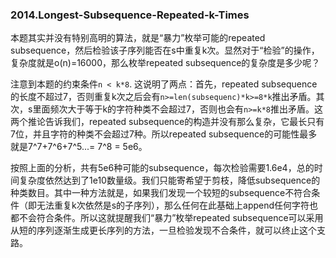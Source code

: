 ### 2014.Longest-Subsequence-Repeated-k-Times

本题其实并没有特别高明的算法，就是“暴力”枚举可能的repeated subsequence，然后检验该子序列能否在s中重复k次。显然对于“检验”的操作，复杂度就是o(n)=16000，那么枚举repeated subsequence的复杂度是多少呢？

注意到本题的约束条件```n < k*8```. 这说明了两点：首先，repeated subsequence的长度不超过7，否则重复k次之后会有```n>=len(subsequenc)*k>=8*k```推出矛盾。其次，s里面频次大于等于k的字符种类不会超过7，否则也会有```n>=k*8```推出矛盾。这两个推论告诉我们，repeated subsequence的构造并没有那么复杂，它最长只有7位，并且字符的种类不会超过7种。所以repeated subsequence的可能性最多就是7^7+7^6+7^5...= 7^8 = 5e6。

按照上面的分析，共有5e6种可能的subsequence，每次检验需要1.6e4，总的时间复杂度依然达到了1e10数量级。我们只能寄希望于剪枝，降低subsequence的种类数目。其中一种方法就是，如果我们发现一个较短的subsequence不符合条件（即无法重复k次依然是s的子序列），那么任何在此基础上append任何字符也都不会符合条件。所以这就提醒我们“暴力”枚举repeated subsequence可以采用从短的序列逐渐生成更长序列的方法，一旦检验发现不合条件，就可以终止这个支路。
